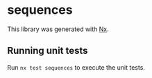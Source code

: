 # sequences

This library was generated with [Nx](https://nx.dev).

## Running unit tests

Run `nx test sequences` to execute the unit tests.
